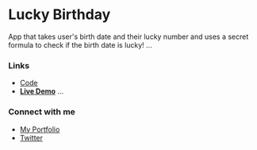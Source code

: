 # Lucky Birthday
App that takes user's birth date and their lucky number and uses a secret formula to check if the birth date is lucky!
...
### Links
- [Code](https://github.com/Tanay-J/lucky-birthday)
- **[Live Demo](https://lucky-birthday-by-tanay.netlify.app/#userInput)**
...
### Connect with me

- [My Portfolio](https://tanayj.netlify.app) 
- [Twitter](https://twitter.com/tanayj9)

